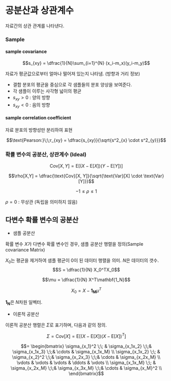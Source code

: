 
# 공분산과 상관계수
자료간의 상관 관계를 나타낸다.

### Sample
#### sample covariance

$$s_{xy} = \dfrac{1}{N}\sum_{i=1}^{N} (x_i-m_x)(y_i-m_y)$$

자료가 평균값으로부터 얼마나 떨어져 있는지 나타냄. (방향과 거리 정보)
- 결합 분포의 평균을 중심으로 각 샘플들의 분포 양상을 보여준다.
- 각 샘플이 이루는 사각형 넓이의 평균
- $s_{xy} > 0$ : 양의 방향
- $s_{xy} < 0$ : 음의 방향

#### sample correlation coefficient

자료 분포의 방향성만 분리하여 표현

$$\text{Pearson:}\;\;r_{xy} = \dfrac{s_{xy}}{\sqrt{s^2_{x} \cdot s^2_{y}}}$$

### 확률 변수의 공분산, 상관계수 (Ideal)

$$\text{Cov}[X, Y] = \text{E}[(X - \text{E}[X])(Y - \text{E}[Y])]$$

$$\rho[X,Y] =  \dfrac{\text{Cov}[X, Y]}{\sqrt{\text{Var}[X] \cdot \text{Var}[Y]}}$$

$$-1 \leq \rho \leq 1$$

$\rho = 0$ : 무상관 (독립을 의미하지 않음)


## 다변수 확률 변수의 공분산

- 샘플 공분산

확률 변수 $X$가 다변수 확률 변수인 경우, 샘플 공분산 행렬을 정의(Sample covariance Matrix)

$X_0$는 평균을 제거하여 샘플 평균이 0이 된 데이터 행렬을 의미. $N$은 데이터의 갯수.
$$S = \dfrac{1}{N} X_0^TX_0$$

$$\mu = \dfrac{1}{N} X^T\mathbf{1_N}$$

$$X_0 = X - \mathbf{1_M}\mu^T$$

$\mathbf{1_N}$은 $N$차원 일벡터.


- 이론적 공분산

이론적 공분산 행렬은 $\Sigma$로 표기하며, 다음과 같의 정의.

$$ \Sigma = \text{Cov}[X] = \text{E} \left[ (X - \text{E}[X])(X - \text{E}[X])^T \right] $$

$$=
\begin{bmatrix}
\sigma_{x_1}^2     \;\;  &  \sigma_{x_1x_2} \;\;&  \sigma_{x_1x_3} \;\;&  \cdots &  \sigma_{x_1x_M} \\
\sigma_{x_1x_2}   \;\;    &  \sigma_{x_2}^2 \;\;&  \sigma_{x_2x_3} \;\;&  \cdots &  \sigma_{x_2x_M} \\
\vdots       &  \vdots &  \vdots &  \ddots &  \vdots \\
\sigma_{x_1x_M}   \;\;    &  \sigma_{x_2x_M} \;\;&  \sigma_{x_3x_M} \;\;&  \cdots &  \sigma_{x_M}^2 \\
\end{bmatrix}$$
